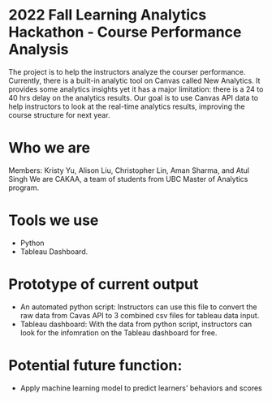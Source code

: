 
# 2022 Fall Learning Analytics Hackathon - Course Performance Analysis
The project is to help the instructors analyze the courser performance. Currently, there is a built-in analytic tool on Canvas called New Analytics. It provides some analytics insights yet it has a major limitation: there is a 24 to 40 hrs delay on the analytics results. Our goal is to use Canvas API data to help instructors to look at the real-time analytics results, improving the course structure for next year.

# Who we are
Members: Kristy Yu, Alison Liu, Christopher Lin, Aman Sharma, and Atul Singh
We are CAKAA, a team of students from UBC Master of Analytics program.


# Tools we use
* Python
* Tableau Dashboard.

# Prototype of current output
* An automated python script: Instructors can use this file to convert the raw data from Cavas API to 3 combined csv files for tableau data input.
* Tableau dashboard: With the data from python script, instructors can look for the infomration on the Tableau dashboard for free.

# Potential future function:
* Apply machine learning model to predict learners' behaviors and scores
